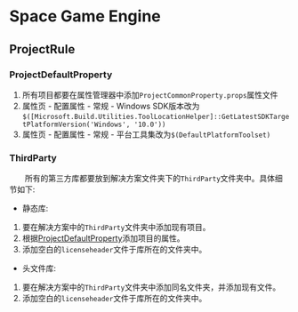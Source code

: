﻿# Space Game Engine
## ProjectRule
### ProjectDefaultProperty
1. 所有项目都要在属性管理器中添加`ProjectCommonProperty.props`属性文件
2. 属性页 - 配置属性 - 常规 - Windows SDK版本改为`$([Microsoft.Build.Utilities.ToolLocationHelper]::GetLatestSDKTargetPlatformVersion('Windows', '10.0'))`
3. 属性页 - 配置属性 - 常规 - 平台工具集改为`$(DefaultPlatformToolset)`

### ThirdParty
&emsp;&emsp;所有的第三方库都要放到解决方案文件夹下的`ThirdParty`文件夹中。具体细节如下:
* 静态库:  
1. 要在解决方案中的`ThirdParty`文件夹中添加现有项目。
2. 根据[ProjectDefaultProperty](#ProjectDefaultProperty)添加项目的属性。
3. 添加空白的`licenseheader`文件于库所在的文件夹中。
* 头文件库:  
1. 要在解决方案中的`ThirdParty`文件夹中添加同名文件夹，并添加现有文件。
2. 添加空白的`licenseheader`文件于库所在的文件夹中。